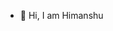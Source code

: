 - 👋 Hi, I am Himanshu

<!---
SinghSHimanshu/SinghSHimanshu is a ✨ special ✨ repository because its `README.md` (this file) appears on your GitHub profile.
You can click the Preview link to take a look at your changes.
--->
